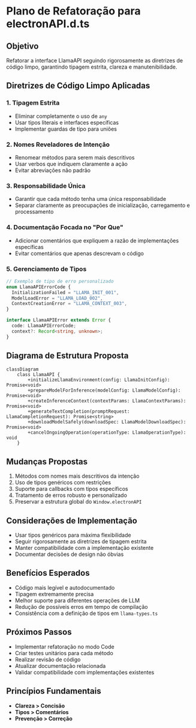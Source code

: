 # Plano de Refatoração para electronAPI.d.ts

## Objetivo

Refatorar a interface LlamaAPI seguindo rigorosamente as diretrizes de código limpo, garantindo tipagem estrita, clareza e manutenibilidade.

## Diretrizes de Código Limpo Aplicadas

### 1. Tipagem Estrita

- Eliminar completamente o uso de `any`
- Usar tipos literais e interfaces específicas
- Implementar guardas de tipo para uniões

### 2. Nomes Reveladores de Intenção

- Renomear métodos para serem mais descritivos
- Usar verbos que indiquem claramente a ação
- Evitar abreviações não padrão

### 3. Responsabilidade Única

- Garantir que cada método tenha uma única responsabilidade
- Separar claramente as preocupações de inicialização, carregamento e processamento

### 4. Documentação Focada no "Por Que"

- Adicionar comentários que expliquem a razão de implementações específicas
- Evitar comentários que apenas descrevam o código

### 5. Gerenciamento de Tipos

```typescript
// Exemplo de tipo de erro personalizado
enum LlamaAPIErrorCode {
  InitializationFailed = "LLAMA_INIT_001",
  ModelLoadError = "LLAMA_LOAD_002",
  ContextCreationError = "LLAMA_CONTEXT_003",
}

interface LlamaAPIError extends Error {
  code: LlamaAPIErrorCode;
  context?: Record<string, unknown>;
}
```

## Diagrama de Estrutura Proposta

```mermaid
classDiagram
    class LlamaAPI {
        +initializeLlamaEnvironment(config: LlamaInitConfig): Promise<void>
        +prepareModelForInference(modelConfig: LlamaModelConfig): Promise<void>
        +createInferenceContext(contextParams: LlamaContextParams): Promise<void>
        +generateTextCompletion(promptRequest: LlamaCompletionRequest): Promise<string>
        +downloadModelSafely(downloadSpec: LlamaModelDownloadSpec): Promise<void>
        +cancelOngoingOperation(operationType: LlamaOperationType): void
    }
```

## Mudanças Propostas

1. Métodos com nomes mais descritivos da intenção
2. Uso de tipos genéricos com restrições
3. Suporte para callbacks com tipos específicos
4. Tratamento de erros robusto e personalizado
5. Preservar a estrutura global do `Window.electronAPI`

## Considerações de Implementação

- Usar tipos genéricos para máxima flexibilidade
- Seguir rigorosamente as diretrizes de tipagem estrita
- Manter compatibilidade com a implementação existente
- Documentar decisões de design não óbvias

## Benefícios Esperados

- Código mais legível e autodocumentado
- Tipagem extremamente precisa
- Melhor suporte para diferentes operações de LLM
- Redução de possíveis erros em tempo de compilação
- Consistência com a definição de tipos em `llama-types.ts`

## Próximos Passos

- Implementar refatoração no modo Code
- Criar testes unitários para cada método
- Realizar revisão de código
- Atualizar documentação relacionada
- Validar compatibilidade com implementações existentes

## Princípios Fundamentais

- **Clareza > Concisão**
- **Tipos > Comentários**
- **Prevenção > Correção**
